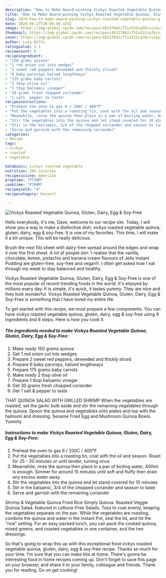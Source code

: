 ```yaml
---
description: "How to Make Award-winning Vickys Roasted Vegetable Quinoa, Gluten, Dairy, Egg &amp;amp; Soy-Free"
title: "How to Make Award-winning Vickys Roasted Vegetable Quinoa, Gluten, Dairy, Egg &amp;amp; Soy-Free"
slug: 1474-how-to-make-award-winning-vickys-roasted-vegetable-quinoa-gluten-dairy-egg-and-amp-soy-free
date: 2020-08-27T20:56:56.153Z
image: https://img-global.cpcdn.com/recipes/49137042/751x532cq70/vickys-roasted-vegetable-quinoa-gluten-dairy-egg-soy-free-recipe-main-photo.jpg
thumbnail: https://img-global.cpcdn.com/recipes/49137042/751x532cq70/vickys-roasted-vegetable-quinoa-gluten-dairy-egg-soy-free-recipe-main-photo.jpg
cover: https://img-global.cpcdn.com/recipes/49137042/751x532cq70/vickys-roasted-vegetable-quinoa-gluten-dairy-egg-soy-free-recipe-main-photo.jpg
author: Lucy Mills
ratingvalue: 3.1
reviewcount: 8
recipeingredient:
- "150 grams quinoa"
- "1 red onion cut into wedges"
- "2 sweet red peppers deseeded and thickly sliced"
- "6 baby parsnips halved lengthways"
- "175 grams baby carrots"
- "2 tbsp olive oil"
- "1 tbsp balsamic vinegar"
- "30 grams fresh chopped coriander"
- "1 salt  pepper to taste"
recipeinstructions:
- "Preheat the oven to gas 6 / 200C / 400°F"
- "Put the vegetables into a roasting tin, coat with the oil and season. Roast for 25 - 30 minutes or until tender, turning once"
- "Meanwhile, rinse the quinoa then place in a pan of boiling water, 400ml is enough. Simmer for around 15 minutes until soft and fluffy then drain any excess water away"
- "Stir the vegetables into the quinoa and let stand covered for 10 minutes"
- "Stir in the balsamic, 3/4 of the chopped coriander and season to taste"
- "Serve and garnish with the remaining coriander"
categories:
- Recipe
tags:
- vickys
- roasted
- vegetable

katakunci: vickys roasted vegetable 
nutrition: 184 calories
recipecuisine: American
preptime: "PT36M"
cooktime: "PT60M"
recipeyield: "4"
recipecategory: Dessert

---
```



![Vickys Roasted Vegetable Quinoa, Gluten, Dairy, Egg &amp; Soy-Free](https://img-global.cpcdn.com/recipes/49137042/751x532cq70/vickys-roasted-vegetable-quinoa-gluten-dairy-egg-soy-free-recipe-main-photo.jpg)

Hello everybody, it's me, Dave, welcome to our recipe site. Today, I will show you a way to make a distinctive dish, vickys roasted vegetable quinoa, gluten, dairy, egg &amp; soy-free. It is one of my favorites. This time, I will make it a bit unique. This will be really delicious.

Brush the next filo sheet with dairy-free spread around the edges and wrap it over the first sheet. A lot of people don &#39;t realise that the vanilla, chocolate, lemon, pistachio and banana cream flavours of Jello Instant Pudding are gluten-free, soy-free and vegan!!. I often get asked how I eat through my week to stay balanced and healthy.

Vickys Roasted Vegetable Quinoa, Gluten, Dairy, Egg &amp; Soy-Free is one of the most popular of recent trending foods in the world. It's enjoyed by millions every day. It is simple, it's quick, it tastes yummy. They are nice and they look wonderful. Vickys Roasted Vegetable Quinoa, Gluten, Dairy, Egg &amp; Soy-Free is something that I have loved my entire life.


To get started with this recipe, we must prepare a few components. You can have vickys roasted vegetable quinoa, gluten, dairy, egg &amp; soy-free using 9 ingredients and 6 steps. Here is how you cook it.

<!--inarticleads1-->

##### The ingredients needed to make Vickys Roasted Vegetable Quinoa, Gluten, Dairy, Egg &amp; Soy-Free:

1. Make ready 150 grams quinoa
1. Get 1 red onion cut into wedges
1. Prepare 2 sweet red peppers, deseeded and thickly sliced
1. Prepare 6 baby parsnips, halved lengthways
1. Prepare 175 grams baby carrots
1. Make ready 2 tbsp olive oil
1. Prepare 1 tbsp balsamic vinegar
1. Get 30 grams fresh chopped coriander
1. Get 1 salt &amp; pepper to taste


THAT QUINOA SALAD WITH GRILLED SHRIMP When the vegetables are roasted, set the garlic bulb aside and stir the remaining vegetables through the quinoa. Spoon the quinoa and vegetables onto plates and top with the halloumi and dressing. Sesame Fried Egg and Mushroom Quinoa Bowls Yummly. 

<!--inarticleads2-->

##### Instructions to make Vickys Roasted Vegetable Quinoa, Gluten, Dairy, Egg &amp; Soy-Free:

1. Preheat the oven to gas 6 / 200C / 400°F
1. Put the vegetables into a roasting tin, coat with the oil and season. Roast for 25 - 30 minutes or until tender, turning once
1. Meanwhile, rinse the quinoa then place in a pan of boiling water, 400ml is enough. Simmer for around 15 minutes until soft and fluffy then drain any excess water away
1. Stir the vegetables into the quinoa and let stand covered for 10 minutes
1. Stir in the balsamic, 3/4 of the chopped coriander and season to taste
1. Serve and garnish with the remaining coriander


Shrimp &amp; Vegetable Quinoa Fried Rice Simply Quinoa. Roasted Veggie Quinoa Salad. featured in Lettuce-Free Salads. Toss to coat evenly, keeping the vegetables separate on the pan. While the vegetables are roasting, combine the quinoa and water in the Instant Pot, seal the lid, and hit the &#34;rice&#34; setting. For an easy packed lunch, you can pack the cooked quinoa, mixed greens, and roasted vegetables in one container, and the two dressings. 

So that's going to wrap this up with this exceptional food vickys roasted vegetable quinoa, gluten, dairy, egg &amp; soy-free recipe. Thanks so much for your time. I'm sure that you can make this at home. There's gonna be interesting food in home recipes coming up. Don't forget to save this page on your browser, and share it to your family, colleague and friends. Thank you for reading. Go on get cooking!
